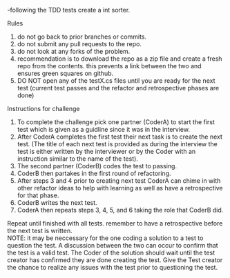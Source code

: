-following the TDD tests create a int sorter.

Rules

1. do not go back to prior branches or commits.
2. do not submit any pull requests to the repo.
3. do not look at any forks of the problem.
4. recommendation is to download the repo as a zip file and create a fresh repo from the contents. this prevents a link between the two and ensures green squares on github.
5. DO NOT open any of the testX.cs files until you are ready for the next test (current test passes and the refactor and retrospective phases are done)

Instructions for challenge

1. To complete the challenge pick one partner (CoderA) to start the first test which is given as a guidline since it was in the interview.
2. After CoderA completes the first test their next task is to create the next test. (The title of each next test is provided as during the interview the test is either written by the interviewer or by the Coder with an instruction similar to the name of the test).
3. The second partner (CoderB) codes the test to passing.
4. CoderB then partakes in the first round of refactoring.
5. After steps 3 and 4 prior to creating next test CoderA can chime in with other refactor ideas to help with learning as well as have a retrospective for that phase.
6. CoderB writes the next test.
7. CoderA then repeats steps 3, 4, 5, and 6 taking the role that CoderB did.

Repeat until finished with all tests. remember to have a retrospective before the next test is written.  
NOTE: it may be neccessary for the one coding a solution to a test to question the test. A discussion between the two can occur to confirm that the test is a valid test. The Coder of the solution should wait until the test creator has confirmed they are done creating the test. Give the Test creator the chance to realize any issues with the test prior to questioning the test.

